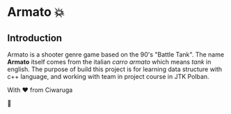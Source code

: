 # Armato 💥

## Introduction
Armato is a shooter genre game based on the 90's "Battle Tank". The name **Armato** itself comes from the italian _carro armato_ which means _tank_ in english. The purpose of build this project is for learning data structure with c++ language, and working with team in project course in JTK Polban.

With ♥️ from Ciwaruga

🐳
